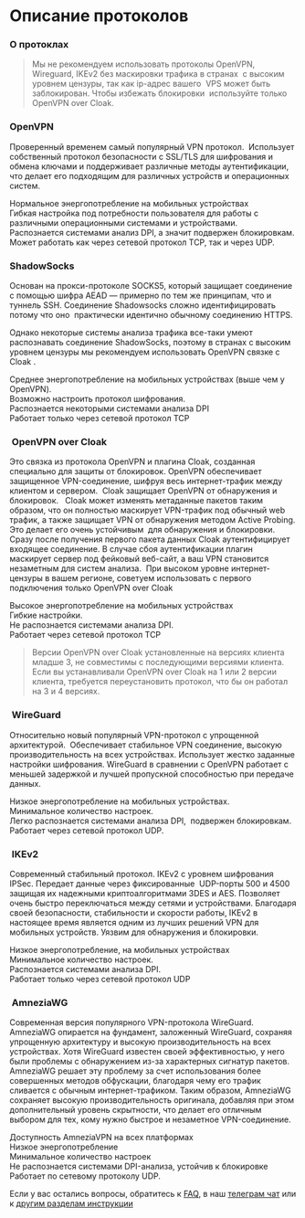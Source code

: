 # Описание протоколов

### О протоклах 

>Мы не рекомендуем использовать протоколы ОpenVPN, Wireguard, IKEv2 без маскировки трафика
в странах  с высоким уровнем цензуры, так как ip-адрес вашего  VPS может быть заблокирован.
Чтобы избежать блокировки  используйте только OpenVPN over Cloak.  

### OpenVPN  

Проверенный временем самый популярный VPN протокол.  Использует собственный протокол
безопасности с SSL/TLS для шифрования и  обмена ключами и поддерживает различные методы
аутентификации, что делает его подходящим для различных устройств и операционных систем.

Нормальное энергопотребление на мобильных устройствах \
Гибкая настройка под потребности пользователя для работы с различными операционными системами и устройствами. \
Распознается системами анализ DPI, а значит подвержен блокировкам. \
Может работать как через сетевой протокол TCP, так и через UDP.


### ShadowSocks


Основан на прокси-протоколе SOCKS5, который защищает соединение с помощью шифра AEAD — 
примерно по тем же принципам, что и туннель SSH. Соединение Shadowsocks сложно
идентифицировать потому что оно  практически идентично обычному соединению HTTPS.

Однако некоторые системы анализа трафика все-таки умеют распознавать соединение 
ShadowSocks, поэтому в странах с высоким уровнем цензуры мы рекомендуем использовать OpenVPN 
связке с Cloak .

Среднее энергопотребление на мобильных устройствах (выше чем у OpenVPN). \
Возможно настроить протокол шифрования. \
Распознается некоторыми системами анализа DPI \
Работает только через сетевой протокол TCP 



###  OpenVPN over Cloak

Это связка из протокола OpenVPN и плагина Cloak, созданная специально для защиты от блокировок.
OpenVPN обеспечивает защищенное VPN-соединение, шифруя весь интернет-трафик между 
клиентом и сервером. 
Cloak защищает OpenVPN от обнаружения и  блокировок.  
Cloak может изменять метаданные пакетов таким образом, что он полностью маскирует VPN-трафик
под обычный web трафик, а также защищает VPN от обнаружения методом Active Probing. Это делает
его очень устойчивым  для обнаружения и блокировки.
Сразу после получения первого пакета данных Cloak аутентифицирует входящее соединение. В
случае сбоя аутентификации плагин  маскирует сервер под фейковый веб-сайт, а ваш VPN становится
незаметным для систем анализа. 
При высоком уровне интернет-цензуры в вашем регионе, советуем использовать с первого
подключения только OpenVPN over Cloak

Высокое энергопотребление на мобильных устройствах \
Гибкие настройки. \
Не распознается системами анализа DPI. \
Работает через сетевой протокол TCP 

> Версии OpenVPN over Cloak  установленные на версиях клиента младше 3, не совместимы с 
последующими версиями клиента. Если вы устанавливали  OpenVPN over Cloak  на 1 или 2 версии
 клиента, требуется переустановить протокол, что бы он работал на 3 и 4 версиях.

 ###  WireGuard

Относительно новый популярный VPN-протокол с упрощенной архитектурой. 
Обеспечивает стабильное VPN соединение, высокую производительность на всех устройствах. 
Использует жестко заданные настройки шифрования. WireGuard в сравнении с OpenVPN работает с  меньшей задержкой и лучшей пропускной способностью при передаче данных.

Низкое энергопотребление на мобильных устройствах. \
Минимальное количество настроек. \
Легко распознается системами анализа DPI,  подвержен блокировкам. \
Работает через сетевой протокол UDP.

###  IKEv2

Современный стабильный протокол. IKEv2 с уровнем шифрования IPSec. Передает данные через
фиксированные  UDP-порты 500 и 4500 защищая их надежными криптоалгоритмами 3DES и AES.
Позволяет очень быстро переключаться между сетями и устройствами. Благодаря своей
безопасности, стабильности и скорости работы, IKEv2 в настоящее время является одним из лучших
решений VPN для мобильных устройств. Уязвим для обнаружения и блокировки. 

Низкое энергопотребление, на мобильных устройствах  \
Минимальное количество настроек. \
Распознается системами анализа DPI. \
Работает только через сетевой протокол UDP

###  AmneziaWG

Современная версия популярного VPN-протокола  WireGuard. AmneziaWG опирается на фундамент, заложенный WireGuard, сохраняя упрощенную архитектуру и высокую производительность на всех устройствах.
Хотя WireGuard известен своей эффективностью, у него были проблемы с обнаружением из-за характерных сигнатур пакетов. AmneziaWG решает эту проблему за счет использования более совершенных методов обфускации, благодаря чему его трафик сливается с обычным интернет-трафиком.
Таким образом, AmneziaWG сохраняет высокую производительность оригинала, добавляя при этом дополнительный уровень скрытности, что делает его отличным выбором для тех, кому нужно быстрое и незаметное VPN-соединение.

Доступность AmneziaVPN на всех платформах \
Низкое энергопотребление \
Минимальное количество настроек \
Не распознается системами DPI-анализа, устойчив к блокировке \
Работает по сетевому протоколу UDP.


Если у вас остались вопросы, обратитесь к [FAQ], в наш [телеграм чат] или к [другим разделам инструкции]

[amnezia-site-ext-link]: https://amnezia-web-nx1r.vercel.app
[about-int-link]: /about
[FAQ]: ../faq 
[телеграм чат]: https://t.me/amnezia_vpn
[другим разделам инструкции]:  ../instructions





















